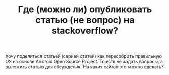 ﻿---
title: "Где (можно ли) опубликовать статью (не вопрос) на stackoverflow?"
se.owner.user_id: 241971
se.owner.display_name: "Dimitri Bolt"
se.owner.link: "https://ru.meta.stackoverflow.com/users/241971/dimitri-bolt"
se.link: "https://ru.meta.stackoverflow.com/questions/10177/%d0%93%d0%b4%d0%b5-%d0%bc%d0%be%d0%b6%d0%bd%d0%be-%d0%bb%d0%b8-%d0%be%d0%bf%d1%83%d0%b1%d0%bb%d0%b8%d0%ba%d0%be%d0%b2%d0%b0%d1%82%d1%8c-%d1%81%d1%82%d0%b0%d1%82%d1%8c%d1%8e-%d0%bd%d0%b5-%d0%b2%d0%be%d0%bf%d1%80%d0%be%d1%81-%d0%bd%d0%b0-stackoverflow"
se.question_id: 10177
se.post_type: question
---
<p>Хочу поделиться статьей (серией статей) как пересобрать правильную OS на основе Android Open Source Project. То есть не задать вопросы, а выложить статью для обсуждения. На каких сайтах это можно сделать?</p>
